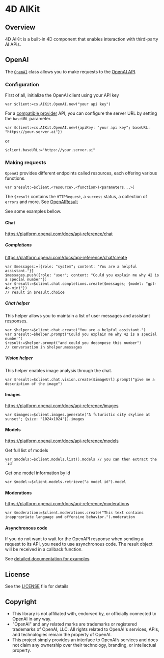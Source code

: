 # 4D AIKit


## Overview

4D AIKit is a built-in 4D component that enables interaction with third-party AI APIs.

## OpenAI

The [`OpenAI`](Documentation/Classes/OpenAI.md) class allows you to make requests to the [OpenAI API](https://platform.openai.com/docs/api-reference/).

### Configuration

First of all, initialize the OpenAI client using your API key

```4d
var $client:=cs.AIKit.OpenAI.new("your api key")
```

For a [compatible provider](Documentation/compatible-openai.md) API, you can configure the server URL by setting the `baseURL` parameter.

```4d
var $client:=cs.AIKit.OpenAI.new({apiKey: "your api key"; baseURL: "https://your.server.ai"})
```

or 

```4d
$client.baseURL:="https://your.server.ai"
```

### Making requests

`OpenAI` provides different endpoints called resources, each offering various functions.

```4d
var $result:=$client.<resource>.<function>(<parameters...>)
```

The `$result` contains the `HTTPRequest`, a `success` status, a collection of `errors` and more. See [OpenAIResult](Documentation/Classes/OpenAIResult.md)

See some examples bellow.

#### Chat

https://platform.openai.com/docs/api-reference/chat

##### Completions

https://platform.openai.com/docs/api-reference/chat/create

```4d
var $messages:=[{role: "system"; content: "You are a helpful assistant."}]
$messages.push({role: "user"; content: "Could you explain me why 42 is a special number"})
var $result:=$client.chat.completions.create($messages; {model: "gpt-4o-mini"})
// result in $result.choice
```

##### Chat helper

This helper allows you to maintain a list of user messages and assistant responses.

```4d
var $helper:=$client.chat.create("You are a helpful assistant.")
var $result:=$helper.prompt("Could you explain me why 42 is a special number")
$result:=$helper.prompt("and could you decompose this number")
// conversation in $helper.messages
```

##### Vision helper

This helper enables image analysis through the chat.

```4d
var $result:=$client.chat.vision.create($imageUrl).prompt("give me a description of the image")
```

#### Images

https://platform.openai.com/docs/api-reference/images

```4d
var $images:=$client.images.generate("A futuristic city skyline at sunset"; {size: "1024x1024"}).images
```

#### Models

https://platform.openai.com/docs/api-reference/models

Get full list of models

```4d
var $models:=$client.models.list().models // you can then extract the `id`
```

Get one model information by id

```4d
var $model:=$client.models.retrieve("a model id").model
```

#### Moderations

https://platform.openai.com/docs/api-reference/moderations

```4d
var $moderation:=$client.moderations.create("This text contains inappropriate language and offensive behavior.").moderation
``` 

#### Asynchronous code

If you do not want to wait for the OpenAPI response when sending a request to its API, you need to use asynchronous code. The result object will be received in a callback function.

See [detailed documentation for examples](Documentation/asynchronous-call.md)

## License

See the [LICENSE][license-url] file for details

## Copyright

- This library is not affiliated with, endorsed by, or officially connected to OpenAI in any way. 
- "OpenAI" and any related marks are trademarks or registered trademarks of OpenAI, LLC. All rights related to OpenAI's services, APIs, and technologies remain the property of OpenAI.
- This project simply provides an interface to OpenAI’s services and does not claim any ownership over their technology, branding, or intellectual property.

<!-- MARKDOWN LINKS & IMAGES -->
<!-- https://www.markdownguide.org/basic-syntax/#reference-style-links -->
[code-shield]: https://img.shields.io/static/v1?label=language&message=4d&color=blue
[code-url]: https://developer.4d.com/
[license-url]: LICENSE.md
